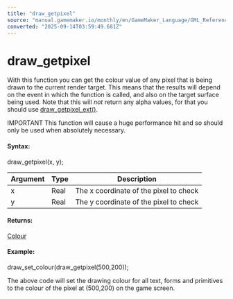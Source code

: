 ```yaml
---
title: "draw_getpixel"
source: "manual.gamemaker.io/monthly/en/GameMaker_Language/GML_Reference/Drawing/Colour_And_Alpha/draw_getpixel.htm"
converted: "2025-09-14T03:59:49.681Z"
---
```


# draw\_getpixel

With this function you can get the colour value of any pixel that is being drawn to the current render target. This means that the results will depend on the event in which the function is called, and also on the target surface being used. Note that this will _not_ return any alpha values, for that you should use [draw\_getpixel\_ext()](draw_getpixel_ext.md).

IMPORTANT This function will cause a huge performance hit and so should only be used when absolutely necessary.

#### Syntax:

draw\_getpixel(x, y);

| Argument | Type | Description |
| --- | --- | --- |
| x | Real | The x coordinate of the pixel to check |
| y | Real | The y coordinate of the pixel to check |

#### Returns:

[Colour](Colour_And_Alpha.md)

#### Example:

draw\_set\_colour(draw\_getpixel(500,200));

The above code will set the drawing colour for all text, forms and primitives to the colour of the pixel at (500,200) on the game screen.